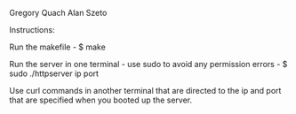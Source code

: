 Gregory Quach
Alan Szeto

Instructions:

Run the makefile
	- $ make

Run the server in one terminal - use sudo to avoid any permission errors
	- $ sudo ./httpserver ip port

Use curl commands in another terminal that are directed to the ip and port that are specified when you booted up the server.